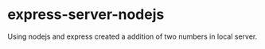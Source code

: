 # express-server-nodejs
Using nodejs and express created a addition of two numbers in local server.
